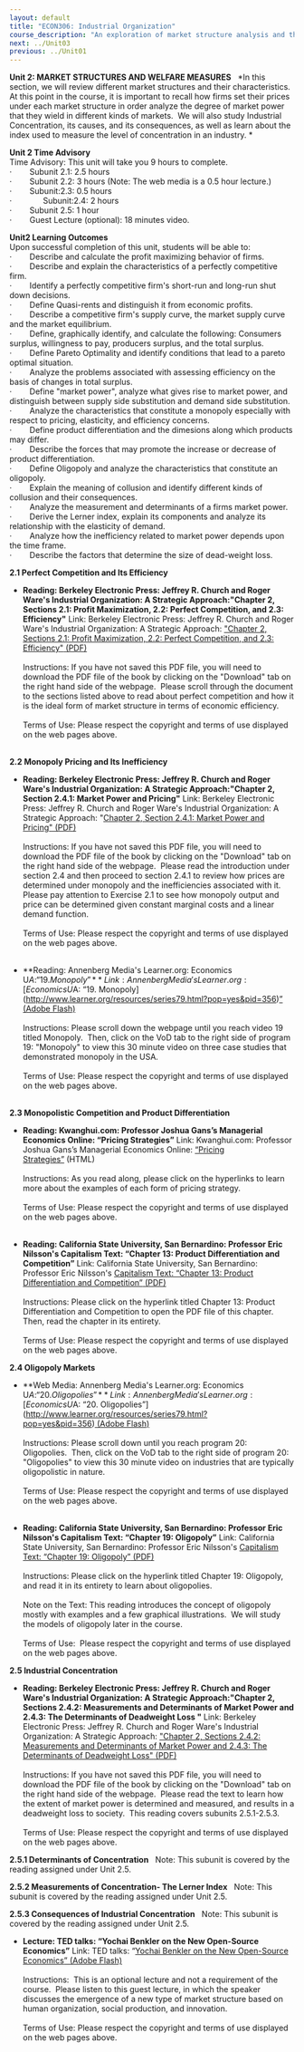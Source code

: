 ```yaml
---
layout: default
title: "ECON306: Industrial Organization"
course_description: "An exploration of market structure analysis and the strategic behaviors of competing firms in different market settings with equal emphasis on theory and empirical studies. Topics include strategies of competitive and cooperative behaviors, firm decisions in regulated environments and the likely effects of deregulation, and a game-theoretic approach."
next: ../Unit03
previous: ../Unit01
---
```

**Unit 2: MARKET STRUCTURES AND WELFARE MEASURES** <span id="2"></span> 
*In this section, we will review different market structures and their
characteristics.  At this point in the course, it is important to recall
how firms set their prices under each market structure in order analyze
the degree of market power that they wield in different kinds of
markets.  We will also study Industrial Concentration, its causes, and
its consequences, as well as learn about the index used to measure the
level of concentration in an industry. *

**Unit 2 Time Advisory**  
Time Advisory: This unit will take you 9 hours to complete.  
 ·        Subunit 2.1: 2.5 hours  
 ·        Subunit 2.2: 3 hours (Note: The web media is a 0.5 hour
lecture.)  
 ·        Subunit:2.3: 0.5 hours  
 ·              Subunit:2.4: 2 hours  
 ·        Subunit 2.5: 1 hour  
 ·        Guest Lecture (optional): 18 minutes video.

**Unit2 Learning Outcomes**  
Upon successful completion of this unit, students will be able to:  
 ·        Describe and calculate the profit maximizing behavior of
firms.  
 ·        Describe and explain the characteristics of a perfectly
competitive firm.  
 ·        Identify a perfectly competitive firm's short-run and long-run
shut down decisions.  
 ·        Define Quasi-rents and distinguish it from economic profits.  
 ·        Describe a competitive firm's supply curve, the market supply
curve and the market equilibrium.  
 ·        Define, graphically identify, and calculate the following:
Consumers surplus, willingness to pay, producers surplus, and the total
surplus.  
 ·        Define Pareto Optimality and identify conditions that lead to
a pareto optimal situation.  
 ·        Analyze the problems associated with assessing efficiency on
the basis of changes in total surplus.  
 ·        Define "market power", analyze what gives rise to market
power, and  distinguish between supply side substitution and demand side
substitution.  
 ·        Analyze the characteristics that constitute a monopoly
especially with respect to pricing, elasticity, and efficiency
concerns.  
 ·        Define product differentiation and the dimesions along which
products may differ.  
 ·        Describe the forces that may promote the increase or decrease
of product differentiation.  
 ·        Define Oligopoly and analyze the characteristics that
constitute an oligopoly.  
 ·        Explain the meaning of collusion and identify different kinds
of collusion and their consequences.  
 ·        Analyze the measurement and determinants of a firms market
power.  
 ·        Derive the Lerner index, explain its components and analyze
its relationship with the elasticity of demand.  
 ·        Analyze how the inefficiency related to market power depends
upon the time frame.  
 ·        Describe the factors that determine the size of dead-weight
loss.

**2.1 Perfect Competition and Its Efficiency** <span id="2.1"></span> 
-   **Reading: Berkeley Electronic Press: Jeffrey R. Church and Roger
    Ware's Industrial Organization: A Strategic Approach:"Chapter 2,
    Sections 2.1: Profit Maximization, 2.2: Perfect Competition, and
    2.3: Efficiency"**
    Link: Berkeley Electronic Press: Jeffrey R. Church and Roger Ware's
    Industrial Organization: A Strategic Approach: ["Chapter 2, Sections
    2.1: Profit Maximization, 2.2: Perfect Competition, and 2.3:
    Efficiency"](http://works.bepress.com/jeffrey_church/23/)[ (PDF)](http://works.bepress.com/jeffrey_church/23/)  
        
     Instructions: If you have not saved this PDF file, you will need to
    download the PDF file of the book by clicking on the "Download" tab
    on the right hand side of the webpage.  Please scroll through the
    document to the sections listed above to read about perfect
    competition and how it is the ideal form of market structure in
    terms of economic efficiency.  
        
     Terms of Use: Please respect the copyright and terms of use
    displayed on the web pages above.  
      

**2.2 Monopoly Pricing and Its Inefficiency** <span id="2.2"></span> 
-   **Reading: Berkeley Electronic Press: Jeffrey R. Church and Roger
    Ware's Industrial Organization: A Strategic Approach:"Chapter 2,
    Section 2.4.1: Market Power and Pricing"**
    Link: Berkeley Electronic Press: Jeffrey R. Church and Roger Ware's
    Industrial Organization: A Strategic Approach: "[Chapter 2, Section
    2.4.1: Market Power and
    Pricing](http://works.bepress.com/jeffrey_church/23/)["
    (PDF)](http://works.bepress.com/jeffrey_church/23/)  
        
     Instructions: If you have not saved this PDF file, you will need to
    download the PDF file of the book by clicking on the "Download" tab
    on the right hand side of the webpage.  Please read the introduction
    under section 2.4 and then proceed to section 2.4.1 to review how
    prices are determined under monopoly and the inefficiencies
    associated with it.  Please pay attention to Exercise 2.1 to see how
    monopoly output and price can be determined given constant marginal
    costs and a linear demand function.  
        
     Terms of Use: Please respect the copyright and terms of use
    displayed on the web pages above.  
      

-   **Reading: Annenberg Media's Learner.org: Economics U$A:“19.
    Monopoly”**
    Link: Annenberg Media's Learner.org: [Economics U$A: “19.
    Monopoly](http://www.learner.org/resources/series79.html?pop=yes&pid=356)[”
    (Adobe
    Flash)](http://www.learner.org/resources/series79.html?pop=yes&pid=356)  
        
     Instructions: Please scroll down the webpage until you reach video
    19 titled Monopoly.  Then, click on the VoD tab to the right side of
    program 19: "Monopoly" to view this 30 minute video on three case
    studies that demonstrated monopoly in the USA.  
        
     Terms of Use: Please respect the copyright and terms of use
    displayed on the web pages above.  
                 

**2.3 Monopolistic Competition and Product Differentiation** <span
id="2.3"></span> 
-   **Reading: Kwanghui.com: Professor Joshua Gans’s Managerial
    Economics Online: “Pricing Strategies”**
    Link: Kwanghui.com: Professor Joshua Gans’s Managerial Economics
    Online: [“Pricing
    Strategies”](http://kwanghui.com/mecon/value/Segment%204_4.htm) (HTML)  
        
     Instructions: As you read along, please click on the hyperlinks to
    learn more about the examples of each form of pricing strategy.  
        
     Terms of Use: Please respect the copyright and terms of use
    displayed on the web pages above.  
      

-   **Reading: California State University, San Bernardino: Professor
    Eric Nilsson's Capitalism Text: “Chapter 13: Product Differentiation
    and Competition”**
    Link: California State University, San Bernardino: Professor Eric
    Nilsson's [Capitalism Text: “Chapter 13: Product Differentiation and
    Competition”](http://economics.csusb.edu/facultyStaff/nilsson/capitalismtext.html)[ (PDF)](http://economics.csusb.edu/facultyStaff/nilsson/capitalismtext.html)  
        
     Instructions: Please click on the hyperlink titled Chapter 13:
    Product Differentiation and Competition to open the PDF file of this
    chapter.  Then, read the chapter in its entirety.  
        
     Terms of Use: Please respect the copyright and terms of use
    displayed on the web pages above.

**2.4 Oligopoly Markets** <span id="2.4"></span> 
-   **Web Media: Annenberg Media's Learner.org: Economics U$A:“20.
    Oligopolies”**
    Link: Annenberg Media's Learner.org: [Economics U$A: “20.
    Oligopolies”](http://www.learner.org/resources/series79.html?pop=yes&pid=356)[ (Adobe
    Flash)](http://www.learner.org/resources/series79.html?pop=yes&pid=356)  
        
     Instructions: Please scroll down until you reach program 20:
    Oligopolies.  Then, click on the VoD tab to the right side of
    program 20: "Oligopolies" to view this 30 minute video on industries
    that are typically oligopolistic in nature.   
        
     Terms of Use: Please respect the copyright and terms of use
    displayed on the web pages above.  
      

-   **Reading: California State University, San Bernardino: Professor
    Eric Nilsson's Capitalism Text: “Chapter 19: Oligopoly”**
    Link: California State University, San Bernardino: Professor Eric
    Nilsson's [Capitalism Text: “Chapter 19:
    Oligopoly”](http://economics.csusb.edu/facultyStaff/nilsson/capitalismtext.html)[ (PDF)](http://economics.csusb.edu/facultyStaff/nilsson/capitalismtext.html)  
        
     Instructions: Please click on the hyperlink titled Chapter 19:
    Oligopoly, and read it in its entirety to learn about oligopolies.  
        
     Note on the Text: This reading introduces the concept of oligopoly
    mostly with examples and a few graphical illustrations.  We will
    study the models of oligopoly later in the course.  
        
     Terms of Use:  Please respect the copyright and terms of use
    displayed on the web pages above.

**2.5 Industrial Concentration** <span id="2.5"></span> 
-   **Reading: Berkeley Electronic Press: Jeffrey R. Church and Roger
    Ware's Industrial Organization: A Strategic Approach:"Chapter 2,
    Sections 2.4.2: Measurements and Determinants of Market Power and
    2.4.3: The Determinants of Deadweight Loss "**
    Link: Berkeley Electronic Press: Jeffrey R. Church and Roger Ware's
    Industrial Organization: A Strategic Approach: ["Chapter 2, Sections
    2.4.2: Measurements and Determinants of Market Power and 2.4.3: The
    Determinants of Deadweight
    Loss"](http://works.bepress.com/jeffrey_church/23/)[ (PDF)](http://works.bepress.com/jeffrey_church/23/)  
        
     Instructions: If you have not saved this PDF file, you will need to
    download the PDF file of the book by clicking on the "Download" tab
    on the right hand side of the webpage.  Please read the text to
    learn how the extent of market power is determined and measured, and
    results in a deadweight loss to society.  This reading covers
    subunits 2.5.1-2.5.3.  
        
     Terms of Use: Please respect the copyright and terms of use
    displayed on the web pages above.

**2.5.1 Determinants of Concentration** <span id="2.5.1"></span> 
Note: This subunit is covered by the reading assigned under Unit 2.5. 

**2.5.2 Measurements of Concentration- The Lerner Index** <span
id="2.5.2"></span> 
Note: This subunit is covered by the reading assigned under Unit 2.5. 

**2.5.3 Consequences of Industrial Concentration** <span
id="2.5.3"></span> 
Note: This subunit is covered by the reading assigned under Unit 2.5. 

-   **Lecture: TED talks: “Yochai Benkler on the New Open-Source
    Economics”**
    Link: TED talks: “[Yochai Benkler on the New Open-Source
    Economics](http://www.ted.com/talks/lang/eng/yochai_benkler_on_the_new_open_source_economics.html)[”
    (Adobe
    Flash)](http://www.ted.com/talks/lang/eng/yochai_benkler_on_the_new_open_source_economics.html)  
        
     Instructions:  This is an optional lecture and not a requirement of
    the course.  Please listen to this guest lecture, in which the
    speaker discusses the emergence of a new type of market structure
    based on human organization, social production, and innovation.   
        
     Terms of Use: Please respect the copyright and terms of use
    displayed on the web pages above.



